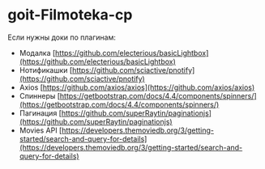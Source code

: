 # goit-Filmoteka-cp

Если нужны доки по плагинам:

- Модалка
  [https://github.com/electerious/basicLightbox](https://github.com/electerious/basicLightbox)
- Нотификашки
  [https://github.com/sciactive/pnotify](https://github.com/sciactive/pnotify)
- Axios [https://github.com/axios/axios](https://github.com/axios/axios)
- Спиннеры
  [https://getbootstrap.com/docs/4.4/components/spinners/](https://getbootstrap.com/docs/4.4/components/spinners/)
- Пагинация
  [https://github.com/superRaytin/paginationjs](https://github.com/superRaytin/paginationjs)
- Movies API
  [https://developers.themoviedb.org/3/getting-started/search-and-query-for-details](https://developers.themoviedb.org/3/getting-started/search-and-query-for-details)
